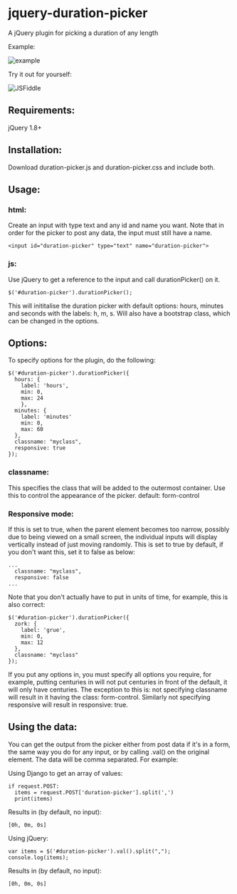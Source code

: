 # jquery-duration-picker
A jQuery plugin for picking a duration of any length

Example:

![example](https://raw.githubusercontent.com/Tartarus762/jquery-duration-picker/master/duration-picker-ex.jpg)

Try it out for yourself:

![JSFiddle](https://jsfiddle.net/0odpuwv9/)

## Requirements:

jQuery 1.8+

## Installation:

Download duration-picker.js and duration-picker.css and include both.

## Usage:

### html:
Create an input with type text and any id and name you want. Note that in order for the picker to post any data, the input must still have a name.
```
<input id="duration-picker" type="text" name="duration-picker">
```

### js:
Use jQuery to get a reference to the input and call durationPicker() on it.
```
$('#duration-picker').durationPicker();
```
This will inititalise the duration picker with default options: hours, minutes and seconds with the labels: h, m, s.
Will also have a bootstrap class, which can be changed in the options.

## Options:
To specify options for the plugin, do the following:
```
$('#duration-picker').durationPicker({
  hours: {
    label: 'hours',
    min: 0,
    max: 24
	},
  minutes: {
    label: 'minutes'
    min: 0,
    max: 60
  },
  classname: "myclass",
  responsive: true
});
```
### classname:
This specifies the class that will be added to the outermost container. Use this to control the appearance of the picker.
default: form-control

### Responsive mode:
If this is set to true, when the parent element becomes too narrow, possibly due to being viewed on a small screen, the individual inputs will display vertically instead of just moving randomly. This is set to true by default, if you don't want this, set it to false as below:
```
...
  classname: "myclass",
  responsive: false
...
```
Note that you don't actually have to put in units of time, for example, this is also correct:
```
$('#duration-picker').durationPicker({
  zork: {
    label: 'grue',
    min: 0,
    max: 12
  },
  classname: "myclass"
});
```

If you put any options in, you must specify all options you require, for example, putting centuries in will not put centuries in front of the default, it will only have centuries. The exception to this is: not specifying classname will result in it having the class: form-control. Similarly not specifying responsive will result in responsive: true.

## Using the data:

You can get the output from the picker either from post data if it's in a form, the same way you do for any input, or by calling .val() on the original element. The data will be comma separated. For example:

Using Django to get an array of values:
```
if request.POST:
  items = request.POST['duration-picker'].split(',')
  print(items)
```

Results in (by default, no input):
```
[0h, 0m, 0s]
```

Using jQuery:
```
var items = $('#duration-picker').val().split(",");
console.log(items);
```

Results in (by default, no input):
```
[0h, 0m, 0s]
```
